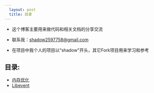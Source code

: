 ```yaml
---
  layout: post
  title: 目录
---
```

  
- 这个博客主要用来做代码和相关文档的分享交流
- 联系我：[shadow2597758@gmail.com](mailto:shadow2597758@gmail.com)

- 在项目中我个人的项目以“shadow"开头，其它Fork项目用来学习和参考

## 目录:

- [内存优化](../Page1)
- [Libevent](../Page)

